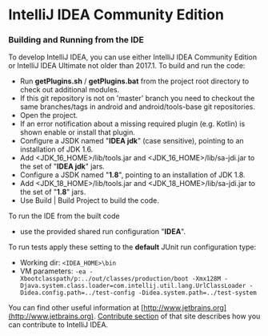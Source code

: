 # IntelliJ IDEA Community Edition
### Building and Running from the IDE
To develop IntelliJ IDEA, you can use either IntelliJ IDEA Community Edition or IntelliJ IDEA Ultimate not older than 2017.1. To build and run the code:
* Run **getPlugins.sh** / **getPlugins.bat** from the project root directory to check out additional modules.
* If this git repository is not on 'master' branch you need to checkout the same branches/tags in android and android/tools-base git repositories.
* Open the project.
* If an error notification about a missing required plugin (e.g. Kotlin) is shown enable or install that plugin.
* Configure a JSDK named "**IDEA jdk**" (case sensitive), pointing to an installation of JDK 1.6.
* Add <JDK_16_HOME>/lib/tools.jar and <JDK_16_HOME>/lib/sa-jdi.jar to the set of "**IDEA jdk**" jars.
* Configure a JSDK named "**1.8**", pointing to an installation of JDK 1.8.
* Add <JDK_18_HOME>/lib/tools.jar and <JDK_18_HOME>/lib/sa-jdi.jar to the set of "**1.8**" jars.
* Use Build | Build Project to build the code.

To run the IDE from the built code
* use the provided shared run configuration "**IDEA**".

To run tests apply these setting to the **default** JUnit run configuration type:
* Working dir: 
  `<IDEA_HOME>\bin`
* VM parameters: 
  `-ea -Xbootclasspath/p:../out/classes/production/boot -Xmx128M -Djava.system.class.loader=com.intellij.util.lang.UrlClassLoader -Didea.config.path=../test-config -Didea.system.path=../test-system`

You can find other useful information at [http://www.jetbrains.org](http://www.jetbrains.org). [Contribute section](http://www.jetbrains.org/display/IJOS/Contribute) of that site describes how you can contribute to IntelliJ IDEA.